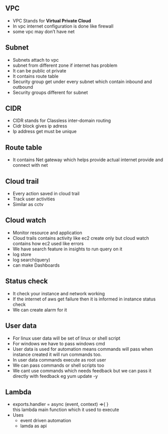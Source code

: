 ## VPC 
* VPC Stands for **Virtual Private Cloud**
* In vpc internet configuration is done  like  firewall
* some vpc may don’t have net

## Subnet 
* Subnets attach to vpc
* subnet from different zone if internet has problem
* It can be public ot private
* It contains route table 
* Security group get under every subnet which contain inbound and outbound
* Security groups different for subnet

## CIDR
* CIDR stands for Classless inter-domain routing 
* Cidr block gives ip adress
* Ip address get must be unique

## Route table
* It contains Net gateway which helps provide actual internet provide and connect with net

## Cloud trail
* Every action saved in cloud trail
* Track user activities
* Similar as cctv

## Cloud watch
* Monitor resource and application
* Cloud trails contains activity like  ec2 create only but cloud watch contains how ec2 used like errors
* We have search feature in insights to  run query on it 
* log store
* log search(query)
* can make Dashboards

## Status check
* It check your instance and network working
* If the internet of aws get failure then it is informed in instance status check 
* We can create alarm for it  

## User data
* For linux user data will  be set of linux or shell script
* For windows we have to pass windows cmd 
* User data is used for automation means commands will pass when instance created it will run commands too.
* In user data commands execute as root user 
* We can pass commands or shell scripts too
* We cant use commands which needs feedback but we can pass it directly with feedback eg yum update -y

## Lambda
* exports.handler = async (event, context) =>{ }  
this lambda main function which it used to execute 
* Uses
  * event driven automation
  * lamda as api 

